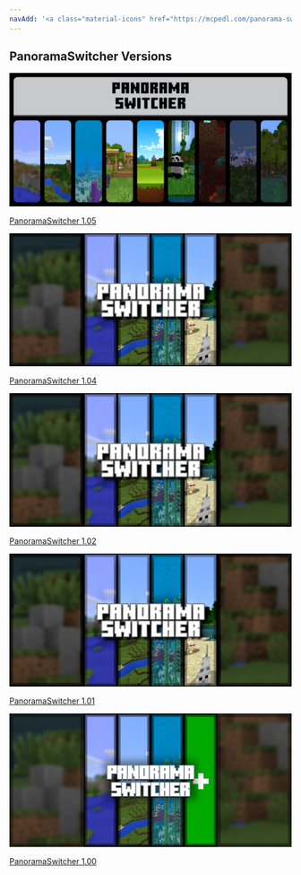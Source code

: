 ```yaml
---
navAdd: '<a class="material-icons" href="https://mcpedl.com/panorama-switcher-pack-1/">link</a>'
---
```

## PanoramaSwitcher Versions
<div class="home-content-container"><a class="home-content-image" href="./105"><img src="./105/upload/panorama-switcher_1.png" onerror="this.src='/assets/images/featuredimage.png'" alt="FeaturedImage"><p>PanoramaSwitcher 1.05</p></a><a class="home-content-image" href="./104"><img src="./104/upload/panorama-switcher_1.png" onerror="this.src='/assets/images/featuredimage.png'" alt="FeaturedImage"><p>PanoramaSwitcher 1.04</p></a><a class="home-content-image" href="./102"><img src="./102/upload/panorama-switcher_1.png" onerror="this.src='/assets/images/featuredimage.png'" alt="FeaturedImage"><p>PanoramaSwitcher 1.02</p></a><a class="home-content-image" href="./101"><img src="./101/upload/panorama-switcher_1.png" onerror="this.src='/assets/images/featuredimage.png'" alt="FeaturedImage"><p>PanoramaSwitcher 1.01</p></a><a class="home-content-image" href="./100"><img src="./100/upload/panorama-switcher_1.png" onerror="this.src='/assets/images/featuredimage.png'" alt="FeaturedImage"><p>PanoramaSwitcher 1.00</p></a></div>
